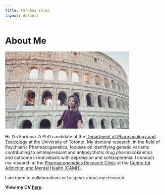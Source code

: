 ```yaml
---
title: Farhana Islam
layout: default
---
```




# About Me

<img src="B906257E-BAE1-4E05-B1A9-7E5222AED1E0.JPG" alt="B906257E-BAE1-4E05-B1A9-7E5222AED1E0" width="400"/>


Hi, I’m Farhana. A PhD candidate at the [Department of Pharmacology and Toxicology](https://glse.utoronto.ca/farhana-islam-pharmacology-and-toxicology) at the University of Toronto. My doctoral research, in the field of Psychiatric Pharmacogenetics, focuses on identifying genetic variants contributing to antidepressant and antipsychotic drug pharmacokinetics and outcome in individuals with depression and schizophrenia. I conduct my research at the [Pharmacogenetics Research Clinic](https://pgxrc.ca/farhana-islam) at the [Centre for Addiction and Mental Health (CAMH)](https://www.camh.ca/).

I am open to collaborations or to speak about my research. 

**View my CV [here](./another-page.html).**
